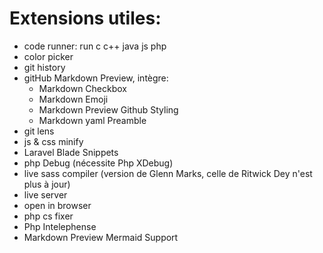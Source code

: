 # Extensions utiles:
- code runner: run c c++ java js php
- color picker
- git history
- gitHub Markdown Preview, intègre:
    - Markdown Checkbox
    - Markdown Emoji
    - Markdown Preview Github Styling
    - Markdown yaml Preamble
- git lens
- js & css minify
- Laravel Blade Snippets
- php Debug (nécessite Php XDebug)
- live sass compiler (version de Glenn Marks, celle de Ritwick Dey n'est plus à jour)
- live server
- open in browser
- php cs fixer
- Php Intelephense
- Markdown Preview Mermaid Support